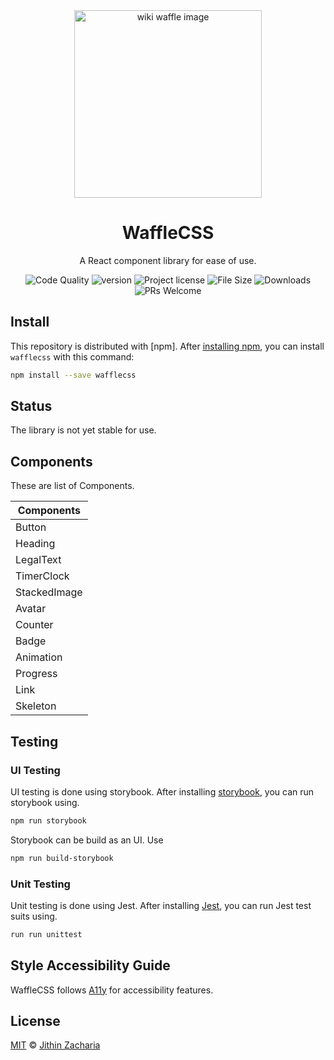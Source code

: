 <div align="center">
    <img 
        src="https://upload.wikimedia.org/wikipedia/commons/5/5b/Waffles_with_Strawberries.jpg" 
        width="300px" 
        alt="wiki waffle image"
    />
</div>

<h1 align="center">WaffleCSS</h1>
<p align="center">A React component library for ease of use.</p>

<div align="center">

![Code Quality](https://img.shields.io/lgtm/grade/javascript/github/Jithinqw/wafflecss)
![version](https://img.shields.io/npm/v/wafflecss)
![Project license](https://img.shields.io/badge/license-MIT-blue.svg)
![File Size](https://img.shields.io/bundlephobia/minzip/wafflecss)
![Downloads](https://img.shields.io/npm/dm/wafflecss)
![PRs Welcome](https://img.shields.io/badge/PRs-welcome-brightgreen.svg)

</div>

## Install
This repository is distributed with [npm]. After [installing npm](https://www.npmjs.com/), you can install `wafflecss` with this command:

```sh
npm install --save wafflecss
```

## Status

The library is not yet stable for use.

## Components

These are list of Components.

| Components    | 
| ------------- |
| Button     | 
| Heading      | 
| LegalText |
| TimerClock |
| StackedImage |
| Avatar |
| Counter |
| Badge |
| Animation |
| Progress |
| Link |
| Skeleton |

## Testing

### UI Testing
UI testing is done using storybook. After installing [storybook](https://storybook.js.org/), you can run 
storybook using.
```sh
npm run storybook
```
Storybook can be build as an UI. Use
```sh
npm run build-storybook
```
### Unit Testing
Unit testing is done using Jest. After installing [Jest](https://jestjs.io/), you can run Jest test suits using.
```sh
run run unittest
```

## Style Accessibility Guide
WaffleCSS follows [A11y](https://a11y-style-guide.com/style-guide/section-general.html) for 
accessibility features.

## License

[MIT](./LICENSE) &copy; [Jithin Zacharia](https://jithinqw.github.io/)
